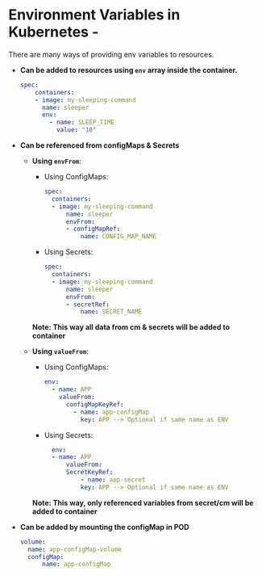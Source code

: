 # Environment Variables in Kubernetes -

There are many ways of providing env variables to resources.

- **Can be added to resources using `env` array inside the container.**

  ```YAML
  spec:
      containers:
      - image: my-sleeping-command
        name: sleeper
        env:
          - name: SLEEP_TIME
            value: "10"
  ```

- **Can be referenced from configMaps & Secrets**

  - **Using `envFrom`**:

    - Using ConfigMaps:

      ```YAML
      spec:
        containers:
        - image: my-sleeping-command
            name: sleeper
            envFrom:
            - configMapRef:
                name: CONFIG_MAP_NAME
      ```

    - Using Secrets:

      ```YAML
      spec:
        containers:
        - image: my-sleeping-command
            name: sleeper
            envFrom:
            - secretRef:
                name: SECRET_NAME
      ```

    **Note: This way all data from cm & secrets will be added to container**

  - **Using `valueFrom`**:

    - Using ConfigMaps:

      ```YAML
      env:
        - name: APP
          valueFrom:
            configMapKeyRef:
              - name: app-configMap
                key: APP --> Optional if same name as ENV
      ```

    - Using Secrets:

      ```YAML
        env:
        - name: APP
            valueFrom:
            SecretKeyRef:
                - name: app-secret
                key: APP --> Optional if same name as ENV
      ```

    **Note: This way, only referenced variables from secret/cm will be added to container**

- **Can be added by mounting the configMap in POD**

  ```YAML
  volume:
    name: app-configMap-volume
    configMap:
        name: app-configMap
  ```
